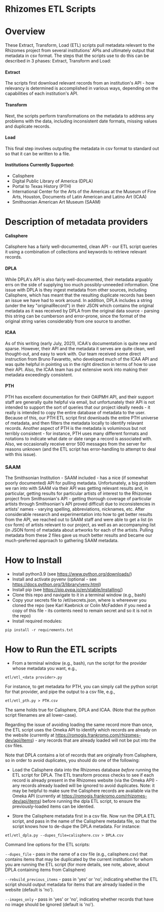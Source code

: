 # Rhizomes ETL Scripts 

# Overview 

These Extract, Transform, Load (ETL) scripts pull metadata relevant to the Rhizomes project
from several institutions' APIs and ultimately output that metadata in csv format.
The steps that the scripts use to do this can be described in 3 phases: Extract, Transform and Load:

#### Extract
The scripts first download relevant records from an institution's API - how relevancy is
determined is accomplished in various ways, depending on the capabilities of each institution's API.

#### Transform
Next, the scripts perform transformations on the metadata to address any problems with the
data, including inconsistent date formats, missing values and duplicate records.

#### Load
This final step involves outputing the metadata in csv format to standard out so that it can be written to
a file.

#### Institutions Currently Supported:

- Calisphere
- Digital Public Library of America (DPLA)
- Portal to Texas History (PTH)
- International Center for the Arts of the Americas at the Museum of Fine Arts, Houston, Documents of Latin American and Latino Art (ICAA)
- Smithsonian American Art Museum (SAAM)


# Description of metadata providers 

#### Calisphere

Calisphere has a fairly well-documented, clean API - our ETL script queries it using a combination of collections and keywords to retrieve
relevant records.

#### DPLA

While DPLA's API is also fairly well-documented, their metadata arguably errs on the side of supplying too much possibly-unneeded information.
One issue with DPLA is they ingest metadata from other sources, including Calisphere, which has meant that the resulting duplicate records
has been an issue we have had to work around. In addition, DPLA includes a string (under the key "originalRecord") in their JSON which contains
the original metadata as it was received by DPLA from the original data source - parsing this string can be cumberson and error-prone, since the 
format of the original string varies considerably from one source to another.

#### ICAA

As of this writing (early July, 2021), ICAA's documentation is quite new and sparse. However, their API and the metadata it serves
are quite clean, well thought-out, and easy to work with. Our team received some direct instruction from Bruno Favaretto, who developed
much of the ICAA API and was quite helpful in pointing us in the right direction in terms of how to use their API. Also, the ICAA team
has put extensive work into making their metadata exceedingly consistent.

#### PTH

PTH has excellent documentation for their OAIPMH API, and their support staff are generally quite helpful via email, but unfortunately
their API is not intended to support the sort of queries that our project ideally needs - it really is intended to copy the entire
database of metadata to the user. Because of this, our PTH ETL script first downloads the entire PTH universe of metadata, and then
filters the metadata locally to identify relavant records. Another aspect of PTH is the metadata is voluminous but not terribly consistent -
for instance, PTH uses many different formats and notations to indicate what date or date range a record is associated with. Also, we
occasionally receive error 500 messages from the server for reasons unknown (and the ETL script has error-handling to attempt to deal with this issue).

### SAAM

The Smithsonian Institution - SAAM included - has a nice (if somewhat poorly documented) API for pulling metadata. Unfortunately, a big
problem we ran into with SAAM via their API was getting relevant results and, in particular, getting results for particular artists of
interest to the Rhizomes project from Smithsonian's API - getting thorough coverage of particular artists through Smithsonian's API proved
difficult due to inconsistencies in artists' names - varying spelling, abbreviations, nicknames, etc.  After considerable research and
experimentation into how to get better results from the API, we reached out to SAAM staff and were able to get a list (in csv form) of
artists relevant to our project, as well as an accompanying list (in JSON form) of metadata about artworks for each of the artists. Pulling
metadata from these 2 files gave us much better results and became our much-preferred approach to gathering SAAM metadata.


# How to Install

- Install python3.9 (see https://www.python.org/downloads/)
- Install and activate pyvenv (optional - see https://docs.python.org/3/library/venv.html)
- Install pip (see https://pip.pypa.io/en/stable/installing/)
- Clone this repo and navigate to it in a terminal window (e.g., bash)
- Copy your secrets file to <ROOT>/etl/secrets.json, where <ROOT> is whereever you cloned the repo (see
Karl Kaebnick or Colin McFadden if you need a copy of this file - its contents need to remain secret and so
it is not in the repo)
- Install required modules:

```
pip install -r requirements.txt
```

# How to Run the ETL scripts

- From a terminal window (e.g., bash), run the script for the provider whose metadata you want, e.g., 

```
etl/etl_<data provider>.py
```

For instance, to get metadata for PTH, you can simply call the python script for that provider, and pipe the output to a csv file, e.g.,

```
etl/etl_pth.py > PTH.csv
```

The same holds true for Calisphere, DPLA and ICAA. (Note that the python script filenames are all lower-case).

Regarding the issue of avoiding loading the same record more than once, the ETL script uses the Omeka API to identify
which records are already on the website (currently at https://romogis.frankromo.com/rhizomes-dev/api/items) - any records
that are already loaded will not be put into the csv files.

Note that DPLA contains a lot of records that are originally from Calisphere, so in order to avoid duplicates, you should do one of the following:

- Load the Calisphere data into the Rhizomes database *before* running the ETL script for DPLA. The ETL transform
process checks to see if each record is already present in the Rhizomes website (via the Omeka API) -
any records already loaded will be ignored to avoid duplicates. Note: it may be helpful to make sure the Calisphere
records are available via the Omeka API (currently at https://romogis.frankromo.com/rhizomes-dev/api/items) before 
running the dpla ETL script, to ensure the previously-loaded items can be identied.

- Store the Calisphere metadata first in a csv file. Now run the DPLA ETL script, and pass in the name of the Calisphere metadata file, so that the script knows how to de-dupe the DPLA metadata. For instance:

```
etl/etl_dpla.py --dupes_file=calisphere.csv > DPLA.csv
```

Command line options for the ETL scripts:

`--dupes_file` - pass in the name of a csv file (e.g., calisphere.csv) that contains items that may be duplicated by the current institution for whom you are running the ETL script (for more details, see note, above, about DPLA containing items from Calisphere)

`--rebuild_previous_items` - pass in 'yes' or 'no', indicating whether the ETL script should output metadata for items that are already loaded in the website (default is 'no').

`--images_only` - pass in 'yes' or 'no', indicating whether records that have no image should be ignored (default is 'no').
